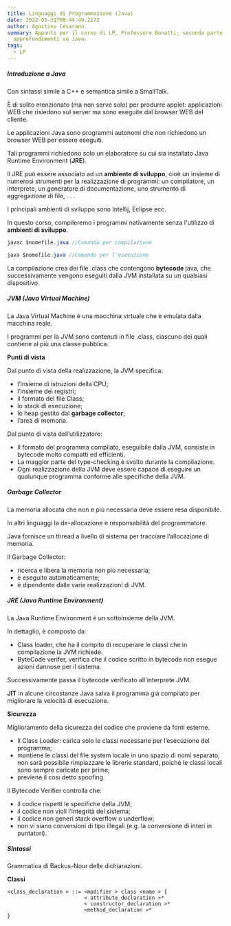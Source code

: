 ```yaml
---
title: Linguaggi di Programmazione (Java)
date: 2022-03-31T08:44:49.217Z
author: Agostino Cesarano
summary: Appunti per il corso di LP, Professore Bonatti; seconda parte,
  approfondimenti su Java.
tags:
  - LP
---
```

##### Introduzione a Java

Con sintassi simile a C++ e semantica simile a SmallTalk.

È di solito menzionato (ma non serve solo) per produrre applet: applicazioni WEB che risiedono sul server ma sono eseguite dal browser WEB del cliente.

Le applicazioni Java sono programmi autonomi che non richiedono un browser WEB per essere eseguiti.

Tali programmi richiedono solo un elaboratore su cui sia installato Java Runtime Environment (**JRE**).

Il JRE può essere associato ad un **ambiente di sviluppo**, cioè un insieme di numerosi strumenti per la realizzazione di
programmi: un compilatore, un interprete, un generatore di documentazione, uno strumento di
aggregazione di file, . . .

I principali ambienti di sviluppo sono Intellij, Eclipse ecc.

In questo corso, compileremo i programmi nativamente senza l'utilizzo di **ambienti di sviluppo**.

```java
javac $nomefile.java //Comando per compilazione

java $nomefile.java //Comando per l'esecuzione
```

La compilazione crea dei file .class che contengono **bytecode** java, che successivamente vengono eseguiti dalla JVM installata su un qualsiasi dispositivo.

##### JVM (Java Virtual Machine)

La Java Virtual Machine è una macchina virtuale che è emulata dalla macchina reale.

I programmi per la JVM sono contenuti in file .class, ciascuno dei quali contiene al più una classe pubblica.

**Punti di vista**

Dal punto di vista della realizzazione, la JVM specifica:

* l’insieme di istruzioni della CPU;
* l’insieme dei registri;
* il formato del file Class;
* lo stack di esecuzione;
* lo heap gestito dal **garbage collector**;
* l’area di memoria.

Dal punto di vista dell’utilizzatore:

* Il formato del programma compilato, eseguibile dalla JVM, consiste in bytecode molto compatti ed efficienti.
* La maggior parte del type-checking è svolto durante la compilazione.
* Ogni realizzazione della JVM deve essere capace di eseguire un qualunque programma conforme alle specifiche della JVM.

##### **Garbage Collector**

La memoria allocata che non e più necessaria deve essere resa disponibile.

In altri linguaggi la de-allocazione e responsabilità del programmatore.

Java fornisce un thread a livello di sistema per tracciare l’allocazione di memoria.

Il Garbage Collector:

* ricerca e libera la memoria non più necessaria;
* è eseguito automaticamente;
* è dipendente dalle varie realizzazioni di JVM.

##### JRE (Java Runtime Environment)

La Java Runtime Environment è un sottoinsieme della JVM.

In dettaglio, è composto da:

* Class loader, che ha il compito di recuperare le classi che in compilazione la JVM richiede.
* ByteCode verifer, verifica che il codice scritto in bytecode non esegue azioni dannose per il sistema.

Successivamente passa il bytecode verificato all'interprete JVM.

**JIT** in alcune circostanze Java salva il programma già compilato per migliorare la velocità di esecuzione.

**Sicurezza**

Miglioramento della sicurezza del codice che proviene da fonti esterne.

* Il Class Loader:
  carica solo le classi necessarie per l’esecuzione del programma;
* mantiene le classi del file system locale in uno spazio di nomi separato, non sarà possibile rimpiazzare le librerie standard, poiché le classi locali sono sempre caricate per prime;
* previene il cosı detto spoofing.

Il Bytecode Verifier controlla che:

* il codice rispetti le specifiche della JVM;
* il codice non violi l’integrità del sistema;
* il codice non generi stack overflow o underflow;
* non vi siano conversioni di tipo illegali (e.g. la conversione di interi in puntatori).

##### SIntassi

Grammatica di Backus-Nour delle dichiarazioni.

**Classi**

```
<class_declaration > ::= <modifier > class <name > {
                         < attribute_declaration >*
                         < constructor_declaration >*
                         <method_declaration >*
}
```
